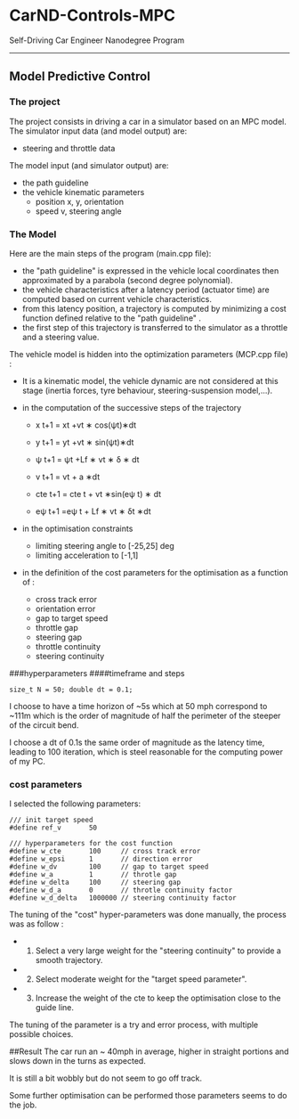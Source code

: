 # CarND-Controls-MPC
Self-Driving Car Engineer Nanodegree Program

---

## Model Predictive Control

### The project 
The project consists in driving a car in a simulator based on an MPC model.
The simulator input data (and model output) are: 


- steering and throttle data

The model input (and simulator output) are:

 - the path guideline
 - the vehicle kinematic parameters
	 - position x, y, orientation
	 - speed v, steering angle 

### The Model

Here are the main steps of the program (main.cpp file):

- the "path guideline" is expressed in the vehicle local coordinates
then approximated by a parabola (second degree polynomial).
- the vehicle characteristics after a latency period (actuator time) are computed based on current vehicle characteristics.
- from this latency position, a trajectory is computed by minimizing a cost function defined relative to the "path guideline" .
- the first step of this trajectory is transferred to the simulator as a throttle and a steering value.

The vehicle model is hidden into the optimization parameters (MCP.cpp file) :

- It is a kinematic model, the vehicle dynamic are not considered at this stage (inertia forces, tyre behaviour, steering-suspension model,...).


- in the computation of the successive steps of the trajectory


	- x ​t+1 ​= x​t +v​t ∗ cos(ψ​t)∗dt


	- y ​t+1​​ = y​t​​ +v​t​​ ∗ sin(ψ​t)∗dt


	- ψ ​t+1​​ = ψ​t​​ +​L​f ∗ ​v​t ∗ δ ∗ dt


	- v ​t+1​​ = v​t + a ∗dt


	- cte ​t+1 = cte ​t + v​t ∗sin(eψ​ t) ∗ dt


	- eψ ​t+1​​ =eψ ​t ​+ ​L​f ∗ ​v​t ∗ δ​t ∗dt

- in the optimisation constraints
	- limiting steering angle to [-25,25] deg
	- limiting acceleration to [-1,1]




- in the definition of the cost parameters for the optimisation as a function of :
	- cross track error
	- orientation error
	- gap to target speed
	- throttle gap
	- steering gap
	- throttle continuity
	- steering continuity

###hyperparameters
####timeframe and steps

`size_t N = 50;
double dt = 0.1;`

I choose to have a time horizon of ~5s which at 50 mph correspond to ~111m which is the order of magnitude of half the perimeter of the steeper of the circuit bend.

I choose a dt of 0.1s the same order of magnitude as the latency time, leading to 100 iteration, which is steel reasonable for the computing power of my PC.

### cost parameters
I selected the following parameters:

    /// init target speed
    #define ref_v 		50

    /// hyperparameters for the cost function
    #define w_cte 		100		// cross track error
    #define w_epsi 		1		// direction error
    #define w_dv 		100		// gap to target speed
    #define w_a 		1		// throtle gap
    #define w_delta 	100		// steering gap
    #define w_d_a 		0		// throtle continuity factor
    #define w_d_delta 	1000000	// steering continuity factor

The tuning of the "cost" hyper-parameters was done manually, the process was as follow :

- 1. Select a very large weight for the "steering continuity" to provide a smooth trajectory.
- 2. Select moderate weight for the "target speed parameter".
- 3. Increase the weight of the cte to keep the optimisation close to the guide line.

The tuning of the parameter is a try and error process, with multiple possible choices.

##Result
The car run an ~ 40mph in average, higher in straight portions and slows down in the turns as expected.

It is still a bit wobbly but do not seem to go off track.

Some further optimisation can be performed those parameters seems to do the job.
